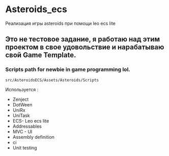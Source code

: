 # Asteroids_ecs
Реализация игры asteroids при помощи leo ecs lite
## Это не тестовое задание, я работаю над этим проектом в свое удовольствие и нарабатываю свой Game Template.

### Scripts path for newbie in game programming lol.
```
src/AsteroidsECS/Assets/Asteroids/Scripts
```

 Используется :
* Zenject
* DotWeen
* UniRx
* UniTask
* ECS- Leo ecs lite
* Addressables
* MVC - UI
* Assembly definition
* ci
* Unit testing
